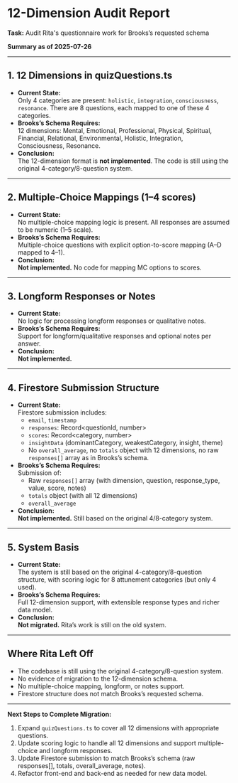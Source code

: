 # 12-Dimension Audit Report

**Task:** Audit Rita's questionnaire work for Brooks’s requested schema

**Summary as of 2025-07-26**

---

## 1. 12 Dimensions in quizQuestions.ts

- **Current State:**  
  Only 4 categories are present: `holistic`, `integration`, `consciousness`, `resonance`.
  There are 8 questions, each mapped to one of these 4 categories.
- **Brooks’s Schema Requires:**  
  12 dimensions: Mental, Emotional, Professional, Physical, Spiritual, Financial, Relational, Environmental, Holistic, Integration, Consciousness, Resonance.
- **Conclusion:**  
  The 12-dimension format is **not implemented**. The code is still using the original 4-category/8-question system.

---

## 2. Multiple-Choice Mappings (1–4 scores)

- **Current State:**  
  No multiple-choice mapping logic is present. All responses are assumed to be numeric (1–5 scale).
- **Brooks’s Schema Requires:**  
  Multiple-choice questions with explicit option-to-score mapping (A–D mapped to 4–1).
- **Conclusion:**  
  **Not implemented.** No code for mapping MC options to scores.

---

## 3. Longform Responses or Notes

- **Current State:**  
  No logic for processing longform responses or qualitative notes.
- **Brooks’s Schema Requires:**  
  Support for longform/qualitative responses and optional notes per answer.
- **Conclusion:**  
  **Not implemented.**

---

## 4. Firestore Submission Structure

- **Current State:**  
  Firestore submission includes:
  - `email`, `timestamp`
  - `responses`: Record<questionId, number>
  - `scores`: Record<category, number>
  - `insightData` (dominantCategory, weakestCategory, insight, theme)
  - No `overall_average`, no `totals` object with 12 dimensions, no raw `responses[]` array as in Brooks’s schema.
- **Brooks’s Schema Requires:**  
  Submission of:
  - Raw `responses[]` array (with dimension, question, response_type, value, score, notes)
  - `totals` object (with all 12 dimensions)
  - `overall_average`
- **Conclusion:**  
  **Not implemented.** Still based on the original 4/8-category system.

---

## 5. System Basis

- **Current State:**  
  The system is still based on the original 4-category/8-question structure, with scoring logic for 8 attunement categories (but only 4 used).
- **Brooks’s Schema Requires:**  
  Full 12-dimension support, with extensible response types and richer data model.
- **Conclusion:**  
  **Not migrated.** Rita’s work is still on the old system.

---

## Where Rita Left Off

- The codebase is still using the original 4-category/8-question system.
- No evidence of migration to the 12-dimension schema.
- No multiple-choice mapping, longform, or notes support.
- Firestore structure does not match Brooks’s requested schema.

---

**Next Steps to Complete Migration:**

1. Expand `quizQuestions.ts` to cover all 12 dimensions with appropriate questions.
2. Update scoring logic to handle all 12 dimensions and support multiple-choice and longform responses.
3. Update Firestore submission to match Brooks’s schema (raw responses[], totals, overall_average, notes).
4. Refactor front-end and back-end as needed for new data model.
